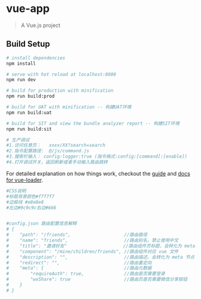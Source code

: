 # vue-app

> A Vue.js project

## Build Setup

``` bash
# install dependencies
npm install

# serve with hot reload at localhost:8080
npm run dev

# build for production with minification
npm run build:prod

# build for UAT with minification -- 构建UAT环境
npm run build:uat

# build for SIT and view the bundle analyzer report -- 构建SIT环境
npm run build:sit

# 生产调试
#1.访问任意页：   xxxx/XX?search=search
#2.指令配置路径:  @/js/command.js
#3.搜索栏输入： config:logger:true (指令格式:config:[command]:[enable])
#4.打开调试开关，返回刷新或者手动输入路由跳转
```

For detailed explanation on how things work, checkout the [guide](http://vuejs-templates.github.io/webpack/) and [docs for vue-loader](http://vuejs.github.io/vue-loader).

``` bash
#CSS说明
#标题背景颜色#f7f7f7
#边框线 #e8e8e8
#左边#9c9c9c右边#666


#config.json 路由配置信息解释
# {
#    "path": "/friends",                    //路由路径
#    "name": "friends",                     //路由别名，禁止使用中文
#    "title": "邀请好友"                     //路由组件页标题，会转化为 meta 节点存储
#    "component": "/mine/children/friends", //路由组件对应 vue 文件
#    "description": "",                     //路由描述，会转化为 meta 节点存储
#    "redirect": "",                        //路由重定向
#    "meta": {                              //路由元数据
#        "requireAuth": true,               //路由是否需要登录
#        "wxShare": true                    //路由页是否需要微信分享按钮
#    }
# }

```
